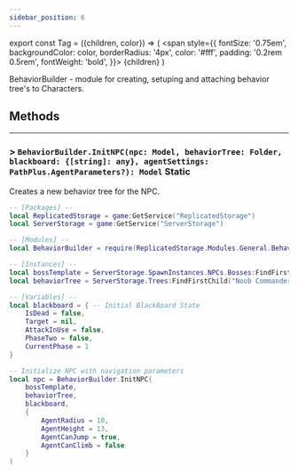```yaml
---
sidebar_position: 6
---
```


export const Tag = ({children, color}) => (
    <span style={{
            fontSize: '0.75em', 
            backgroundColor: color,
            borderRadius: '4px',
            color: '#fff',
            padding: '0.2rem 0.5rem',
            fontWeight: 'bold',
        }}>
    {children}
    </span>
)

BehaviorBuilder - module for creating, setuping and attaching behavior tree's to Characters.

## Methods
---

### > `BehaviorBuilder.InitNPC(npc: Model, behaviorTree: Folder, blackboard: {[string]: any}, agentSettings: PathPlus.AgentParameters?): Model` <Tag color="#6e4999">Static</Tag>
Creates a new behavior tree for the NPC.
```lua title="ServerScriptService/BehaviorTreeNPCs.server.lua"
-- [Packages] --
local ReplicatedStorage = game:GetService("ReplicatedStorage")
local ServerStorage = game:GetService("ServerStorage")

-- [Modules] --
local BehaviorBuilder = require(ReplicatedStorage.Modules.General.BehaviorBuilder)

-- [Instances] --
local bossTemplate = ServerStorage.SpawnInstances.NPCs.Bosses:FindFirstChild("Noob CommanderV2")
local behaviorTree = ServerStorage.Trees:FindFirstChild("Noob CommanderV2" .. "Tree")

-- [Variables] --
local blackboard = { -- Initial BlackBoard State
	IsDead = false,
	Target = nil,
	AttackInUse = false,
	PhaseTwo = false,
	CurrentPhase = 1
}

-- Initialize NPC with navigation parameters
local npc = BehaviorBuilder.InitNPC(
	bossTemplate, 
	behaviorTree, 
	blackboard, 
	{
		AgentRadius = 10,
		AgentHeight = 13,
		AgentCanJump = true,
		AgentCanClimb = false
	}
)
```